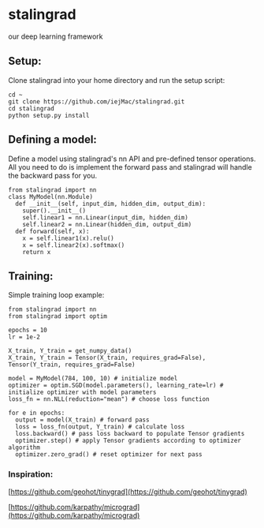 # stalingrad
our deep learning framework

## Setup:
Clone stalingrad into your home directory and run the setup script:
```
cd ~
git clone https://github.com/iejMac/stalingrad.git
cd stalingrad
python setup.py install
```

## Defining a model:
Define a model using stalingrad's nn API and pre-defined tensor operations. All you need to do is implement the forward pass and stalingrad will handle the backward pass for you.
```
from stalingrad import nn
class MyModel(nn.Module)
  def __init__(self, input_dim, hidden_dim, output_dim):
    super().__init__()
    self.linear1 = nn.Linear(input_dim, hidden_dim)
    self.linear2 = nn.Linear(hidden_dim, output_dim)
  def forward(self, x):
    x = self.linear1(x).relu()
    x = self.linear2(x).softmax()
    return x
```

## Training:
Simple training loop example:
```
from stalingrad import nn
from stalingrad import optim

epochs = 10
lr = 1e-2

X_train, Y_train = get_numpy_data()
X_train, Y_train = Tensor(X_train, requires_grad=False), Tensor(Y_train, requires_grad=False)

model = MyModel(784, 100, 10) # initialize model
optimizer = optim.SGD(model.parameters(), learning_rate=lr) # initialize optimizer with model parameters
loss_fn = nn.NLL(reduction="mean") # choose loss function

for e in epochs:
  output = model(X_train) # forward pass
  loss = loss_fn(output, Y_train) # calculate loss
  loss.backward() # pass loss backward to populate Tensor gradients
  optimizer.step() # apply Tensor gradients according to optimizer algorithm
  optimizer.zero_grad() # reset optimizer for next pass
```

###  Inspiration:
[https://github.com/geohot/tinygrad](https://github.com/geohot/tinygrad)

[https://github.com/karpathy/micrograd](https://github.com/karpathy/micrograd)

